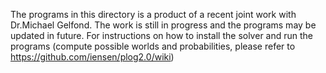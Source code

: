 The programs in this directory is a product of a recent joint work with Dr.Michael Gelfond.
The work is still in progress and the programs may be updated in future. For instructions on how to install the solver and run the programs (compute possible worlds and probabilities, please refer to https://github.com/iensen/plog2.0/wiki)
